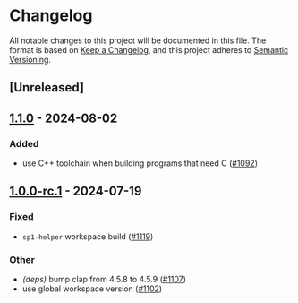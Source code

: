 # Changelog
All notable changes to this project will be documented in this file.
The format is based on [Keep a Changelog](https://keepachangelog.com/en/1.0.0/),
and this project adheres to [Semantic Versioning](https://semver.org/spec/v2.0.0.html).

## [Unreleased]

## [1.1.0](https://github.com/succinctlabs/sp1/compare/sp1-build-v1.0.1...sp1-build-v1.1.0) - 2024-08-02

### Added
- use C++ toolchain when building programs that need C ([#1092](https://github.com/succinctlabs/sp1/pull/1092))

## [1.0.0-rc.1](https://github.com/succinctlabs/sp1/compare/sp1-build-v1.0.0-rc.1...sp1-build-v1.0.0-rc.1) - 2024-07-19

### Fixed

- `sp1-helper` workspace build ([#1119](https://github.com/succinctlabs/sp1/pull/1119))

### Other

- _(deps)_ bump clap from 4.5.8 to 4.5.9 ([#1107](https://github.com/succinctlabs/sp1/pull/1107))
- use global workspace version ([#1102](https://github.com/succinctlabs/sp1/pull/1102))